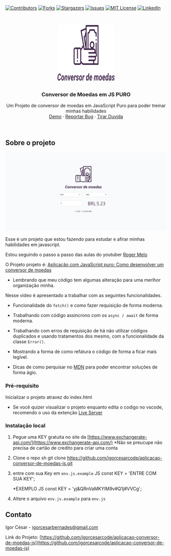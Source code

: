 [![Contributors][contributors-shield]][contributors-url]
[![Forks][forks-shield]][forks-url]
[![Stargazers][stars-shield]][stars-url]
[![Issues][issues-shield]][issues-url]
[![MIT License][license-shield]][license-url]
[![LinkedIn][linkedin-shield]][linkedin-url]


<!-- PROJETO LOGO -->
<br />
<p align="center">
  <a href="https://github.com/igorcesarcode/aplicacao-conversor-de-moedas-js">
    <img src="src/img/logo.svg" alt="Logo" width="180" height="180">
  </a>

   <h3 align="center">Conversor de Moedas em JS PURO</h3>

  <p align="center">
    Um Projeto de conversor de moedas em JavaScript Puro para poder treinar minhas habilidades
    <br />
    <a href="https://igorcesarcode.github.io/aplicacao-conversor-de-moedas-js/">Demo</a>
    ·
    <a href="https://github.com/igorcesarcode/aplicacao-conversor-de-moedas-js/issues">Reportar Bug</a>
    ·
    <a href="https://github.com/igorcesarcode/aplicacao-conversor-de-moedas-js/issues">Tirar Duvida</a>
  </p>
</p>
</br>

## Sobre o projeto
[![Product Name Screen Shot][product-screenshot]](https://igorcesarcode.github.io/aplicacao-conversor-de-moedas-js/)

Esse é um projeto que estou fazendo para estudar e afirar minhas habilidades em javascript.
</br>

Estou seguindo o passo a passo das aulas do youtuber [Roger Melo](https://www.youtube.com/channel/UCmjDevp9Y8r-qi-xueD3Izg)

O Projeto projeto é:
[Aplicação com JavaScript puro: Como desenvolver um conversor de moedas](https://youtu.be/ExK7mUmfdeM)

* Lembrando que meu código tem algumas alteração para uma merlhor organização minha.


Nesse video é apresentado a trabalhar com as seguintes funcionalidades.


* Funcionalidade do ```fetch()``` e como fazer requisição de forma moderna.

* Trabalhando com código assincrono com os ```async / await``` de forma moderna.

* Trabalhando com erros de requisição de há não utilizar códigos duplicados e usando tratamentos dos mesmo, com a funcionalidade da classe ```Error()```.
* Mostrando a forma de como refatura o código de forma a ficar mais legível.
* Dicas de como perquisar no [MDN](https://developer.mozilla.org/de/docs/Web/JavaScript) para poder encontrar soluções de forma ágio. 




<!-- Pré-requisito -->
### Pré-requisito

Inicializar o projeto atravez do index.html 
* Se você quizer visualizar o projeto enquanto edita o codigo no vscode, recomendo o uso da extenção [Live Server](https://marketplace.visualstudio.com/items?itemName=ritwickdey.LiveServer)


### Instalação local

1. Pegue uma KEY gratuita no site da [https://www.exchangerate-api.com/](https://www.exchangerate-api.com/)
*Não se preucupe não precisa de cartão de credito para criar uma conta
2. Clone o repo
   sh
   git clone https://github.com/igorcesarcode/aplicacao-conversor-de-moedas-js.git

3. entre com sua Key em `env.js.example`
   JS
   const KEY = 'ENTRE COM SUA KEY';
   
   *EXEMPLO
   JS
   const KEY = 'yj&QRnVaMKYIM9v#Q1j#VVCg';
   
4. Altere o arquivo `env.js.example` para `env.js`

## Contato

Igor César - igorcesarbernades@gmail.com

 Link do Projeto: [https://github.com/igorcesarcode/aplicacao-conversor-de-moedas-js](https://github.com/igorcesarcode/aplicacao-conversor-de-moedas-js)



<!-- MARKDOWN LINKS & IMAGES -->
<!-- https://www.markdownguide.org/basic-syntax/#reference-style-links -->
[contributors-shield]: https://img.shields.io/github/contributors/igorcesarcode/aplicacao-conversor-de-moedas-js.svg?style=for-the-badge
[contributors-url]: https://github.com/igorcesarcode/aplicacao-conversor-de-moedas-js/graphs/contributors
[forks-shield]: https://img.shields.io/github/forks/igorcesarcode/aplicacao-conversor-de-moedas-js.svg?style=for-the-badge
[forks-url]: https://github.com/igorcesarcode/aplicacao-conversor-de-moedas-js/network/members
[stars-shield]: https://img.shields.io/github/stars/igorcesarcode/aplicacao-conversor-de-moedas-js.svg?style=for-the-badge
[stars-url]: https://github.com/igorcesarcode/aplicacao-conversor-de-moedas-js/stargazers
[issues-shield]: https://img.shields.io/github/issues/igorcesarcode/aplicacao-conversor-de-moedas-js.svg?style=for-the-badge
[issues-url]: https://github.com/igorcesarcode/aplicacao-conversor-de-moedas-js/issues
[license-shield]: https://img.shields.io/github/license/igorcesarcode/aplicacao-conversor-de-moedas-js.svg?style=for-the-badge
[license-url]: https://github.com/igorcesarcode/aplicacao-conversor-de-moedas-js/blob/master/LICENSE.txt
[linkedin-shield]: https://img.shields.io/badge/-LinkedIn-black.svg?style=for-the-badge&logo=linkedin&colorB=555
[linkedin-url]: https://linkedin.com/in/igorcesardev


[product-screenshot]: src/img/capturar.jpg